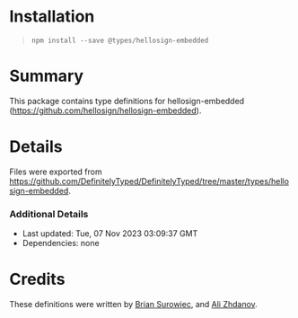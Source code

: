 # Installation
> `npm install --save @types/hellosign-embedded`

# Summary
This package contains type definitions for hellosign-embedded (https://github.com/hellosign/hellosign-embedded).

# Details
Files were exported from https://github.com/DefinitelyTyped/DefinitelyTyped/tree/master/types/hellosign-embedded.

### Additional Details
 * Last updated: Tue, 07 Nov 2023 03:09:37 GMT
 * Dependencies: none

# Credits
These definitions were written by [Brian Surowiec](https://github.com/xt0rted), and [Ali Zhdanov](https://github.com/alizhdanov).
